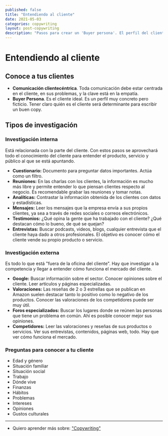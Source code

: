 ```yaml
---
published: false
title: "Entendiendo al cliente"
date: 2021-05-03
categories: copywriting
layout: post-copywriting
description: "Pasos para crear un 'Buyer persona'. El perfil del cliente ideal."
---
```


# Entendiendo al cliente

## Conoce a tus clientes

- **Comunicación clientecéntrica**. Toda comunicación debe estar centrada en el cliente, en sus problemas, y la clave está en la empatía.
- **Buyer Persona**. Es el cliente ideal. Es un perfil muy concreto pero ficticio. Tener claro quién es el cliente será determinante para escribir un buen copy.

## Tipos de investigación

### Investigación interna

Está relacionada con la parte del cliente. Con estos pasos se aprovechará todo el conocimiento del cliente para entender el producto, servicio y público al que se está apuntando.

- **Cuestionario:** Documento para preguntar datos importantes. Actúa como un filtro.
- **Reuniones:** En las charlas con los clientes, la información es mucho más libre y permite entender lo que piensan clientes respecto al negocio. Es recomendable grabar las reuniones y tomar notas.
- **Analíticas:** Contrastar la información obtenida de los clientes con datos y estadísticas.
- **Mensajes:** Leer los mensajes que la empresa envía a sus propios clientes, ya sea a través de redes sociales o correos electrónicos.
- **Testimonios:** ¿Qué opina la gente que ha trabajado con el cliente? ¿Qué destacan cómo lo bueno, de qué se quejan?
- **Entrevistas:** Buscar podcasts, videos, blogs, cualquier entrevista que el cliente haya dado a otros profesionales. El objetivo es conocer cómo el cliente vende su propio producto o servicio.

### Investigación externa

Es todo lo que está "fuera de la oficina del cliente". Hay que investigar a la competencia y llegar a entender cómo funciona el mercado del cliente.

- **Google:** Buscar información sobre el sector. Conocer opiniones sobre el cliente. Leer artículos y páginas especializadas.
- **Valoraciones:** Las reseñas de 2 o 3 estrellas que se publican en Amazon suelen destacar tanto lo positivo como lo negativo de los productos. Conocer las valoraciones de los competidores puede ser muy útil.
- **Foros especializados:** Buscar los lugares donde se reúnen las personas que tiene un problema en común. Ahí es posible conocer mejor sus opiniones.
- **Competidores:** Leer las valoraciones y reseñas de sus productos o servicios. Ver sus entrevistas, contenidos, páginas web, todo. Hay que ver cómo funciona el mercado.

### Preguntas para conocer a tu cliente

- Edad y género
- Situación familiar
- Situación social
- Trabajo
- Dónde vive
- Finanzas
- Hábitos
- Problemas
- Intereses
- Opiniones
- Gustos culturales

***

- Quiero aprender más sobre: ["Copywriting"](../00/copywriting)
